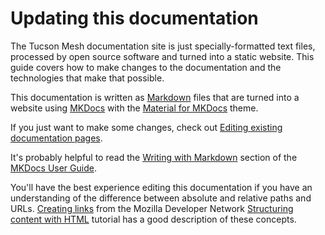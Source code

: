 # Updating this documentation

The Tucson Mesh documentation site is just specially-formatted text files, processed by open source software and turned into a static website. This guide covers how to make changes to the documentation and the technologies that make that possible.

This documentation is written as [Markdown](https://en.wikipedia.org/wiki/Markdown) files that are turned into a website using [MKDocs](https://www.mkdocs.org/) with the [Material for MKDocs](https://squidfunk.github.io/mkdocs-material/) theme.

If you just want to make some changes, check out [Editing existing documentation pages](editing-docs.md).

It's probably helpful to read the [Writing with Markdown](https://www.mkdocs.org/user-guide/writing-your-docs/#writing-with-markdown) section of the [MKDocs User Guide](https://www.mkdocs.org/user-guide/).

You'll have the best experience editing this documentation if you have an understanding of the difference between absolute and relative paths and URLs. [Creating links](https://developer.mozilla.org/en-US/docs/Learn_web_development/Core/Structuring_content/Creating_links) from the Mozilla Developer Network [Structuring content with HTML](https://developer.mozilla.org/en-US/docs/Learn_web_development/Core/Structuring_content) tutorial has a good description of these concepts.


